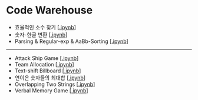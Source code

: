 # Code Warehouse

* 효율적인 소수 찾기 [[.ipynb](https://nbviewer.jupyter.org/github/gritmind/review/blob/master/code/task/code_warehouse/codes/prime_calc.ipynb)]
* 숫자-한글 변환 [[.ipynb](https://nbviewer.jupyter.org/github/gritmind/review/blob/master/code/task/code_warehouse/codes/transf_num_korean.ipynb)]
* Parsing & Regular-exp & AaBb-Sorting [[.ipynb](https://nbviewer.jupyter.org/github/gritmind/review/blob/master/code/task/code_warehouse/codes/Parsing_Regular-exp_AaBb-Sorting.ipynb)]

---

* Attack Ship Game [[.ipynb](https://nbviewer.jupyter.org/github/gritmind/review/blob/master/code/task/code_warehouse/codes/attack_ship_game.ipynb)]
* Team Allocation [[.ipynb](https://nbviewer.jupyter.org/github/gritmind/review/blob/master/code/task/code_warehouse/codes/team_allocation.ipynb)]
* Text-shift Billboard [[.ipynb](https://nbviewer.jupyter.org/github/gritmind/review/blob/master/code/task/code_warehouse/codes/text_shift_billboard.ipynb)]
* 연이은 숫자들의 최대합 [[.ipynb](https://nbviewer.jupyter.org/github/gritmind/review/blob/master/code/task/code_warehouse/codes/consecutive_max_sum.ipynb)]
* Overlapping Two Strings [[.ipynb](https://nbviewer.jupyter.org/github/gritmind/review/blob/master/code/task/code_warehouse/codes/overlapping_strings.ipynb)]
* Verbal Memory Game [[.ipynb](https://nbviewer.jupyter.org/github/gritmind/review/blob/master/code/task/code_warehouse/codes/verbal_memory_game.ipynb)]

